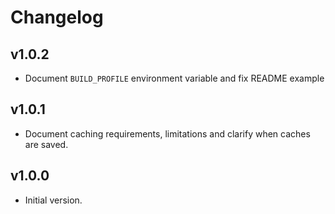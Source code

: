 # Changelog

## v1.0.2
- Document `BUILD_PROFILE` environment variable and fix README example

## v1.0.1
- Document caching requirements, limitations and clarify when caches are saved.

## v1.0.0
- Initial version.
